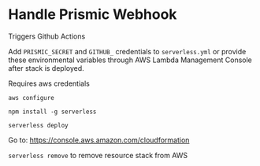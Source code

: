 # Handle Prismic Webhook

Triggers Github Actions

Add `PRISMIC_SECRET` and `GITHUB_` credentials to `serverless.yml` or provide these environmental variables through AWS Lambda Management Console after stack is deployed.

Requires aws credentials

`aws configure`

`npm install -g serverless`

`serverless deploy`

Go to: https://console.aws.amazon.com/cloudformation

`serverless remove` to remove resource stack from AWS
